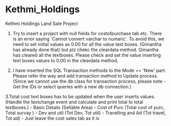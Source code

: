 # Kethmi_Holdings
Kethmi Holdings Land Sale Project

1. Try to insert a project with null fields for costofpurchase tab etc. There is an error saying 'Cannot convert varchar to numaric'. To avoid this, we need to set initial values as 0.00 for all the value text boxes. (Gimantha has already done that) but plz chekc the cleardata method. Gimantha has cleared all the textboxes. Please check and set the value inserting text boxes values to 0.00 in the cleardata method. 

2. I have inserted the SQL Transaction methods to the Mode == 'New' part. Please refer the way and add transaction method to Update process. (Since we cannot use the db class for transaction process, please note - Get the IDs or select queries with a new db connection.)

3.Total cost text boxes has to be updated when the user inserts values. (Handle the textchange event and calculate and print total to total textboxes.)
	- Basic Details (Sellable Area)
	- Cost of Purc (Total cost of purc, Total survay )
	- Dev and util (Tot Dev, Tot util)
	- Travelling and Ad (Tot travel, Tot ad)
	- Just leave the cost sales tab as it is

